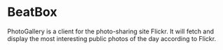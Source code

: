 # BeatBox

PhotoGallery is a client for the photo-sharing site Flickr. It will fetch and display the most interesting public photos of the day according to Flickr.
